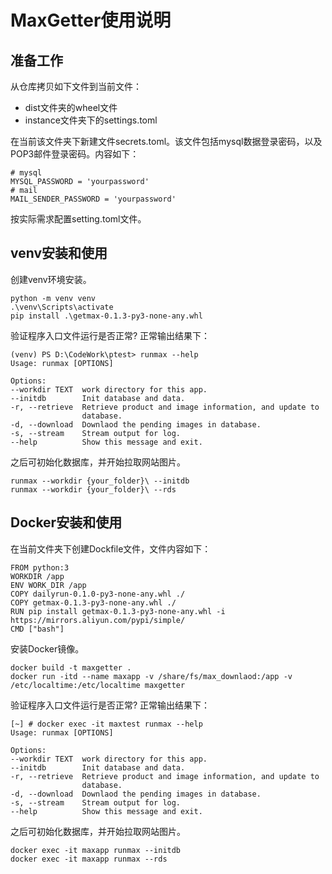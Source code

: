 
# MaxGetter使用说明

## 准备工作
从仓库拷贝如下文件到当前文件：
- dist文件夹的wheel文件
- instance文件夹下的settings.toml

在当前该文件夹下新建文件secrets.toml。该文件包括mysql数据登录密码，以及POP3邮件登录密码。内容如下：

	# mysql
	MYSQL_PASSWORD = 'yourpassword'
	# mail
	MAIL_SENDER_PASSWORD = 'yourpassword'

按实际需求配置setting.toml文件。

## venv安装和使用
创建venv环境安装。

	python -m venv venv
	.\venv\Scripts\activate
	pip install .\getmax-0.1.3-py3-none-any.whl

验证程序入口文件运行是否正常? 正常输出结果下：

	(venv) PS D:\CodeWork\ptest> runmax --help
	Usage: runmax [OPTIONS]

	Options:
	--workdir TEXT  work directory for this app.
	--initdb        Init database and data.
	-r, --retrieve  Retrieve product and image information, and update to
					database.
	-d, --download  Downlaod the pending images in database.
	-s, --stream    Stream output for log.
	--help          Show this message and exit.

之后可初始化数据库，并开始拉取网站图片。

	runmax --workdir {your_folder}\ --initdb
	runmax --workdir {your_folder}\ --rds


## Docker安装和使用
在当前文件夹下创建Dockfile文件，文件内容如下：

	FROM python:3
	WORKDIR /app
	ENV WORK_DIR /app
	COPY dailyrun-0.1.0-py3-none-any.whl ./
	COPY getmax-0.1.3-py3-none-any.whl ./
	RUN pip install getmax-0.1.3-py3-none-any.whl -i https://mirrors.aliyun.com/pypi/simple/
	CMD ["bash"]

安装Docker镜像。
	
	docker build -t maxgetter .
	docker run -itd --name maxapp -v /share/fs/max_downlaod:/app -v /etc/localtime:/etc/localtime maxgetter

验证程序入口文件运行是否正常? 正常输出结果下：
	
	[~] # docker exec -it maxtest runmax --help
	Usage: runmax [OPTIONS]

	Options:
	--workdir TEXT  work directory for this app.
	--initdb        Init database and data.
	-r, --retrieve  Retrieve product and image information, and update to
					database.
	-d, --download  Downlaod the pending images in database.
	-s, --stream    Stream output for log.
	--help          Show this message and exit.

之后可初始化数据库，并开始拉取网站图片。
	
	docker exec -it maxapp runmax --initdb
	docker exec -it maxapp runmax --rds